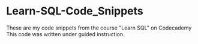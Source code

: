# Learn-SQL-Code_Snippets
These are my code snippets from the course "Learn SQL" on Codecademy
This code was written under guided instruction.
